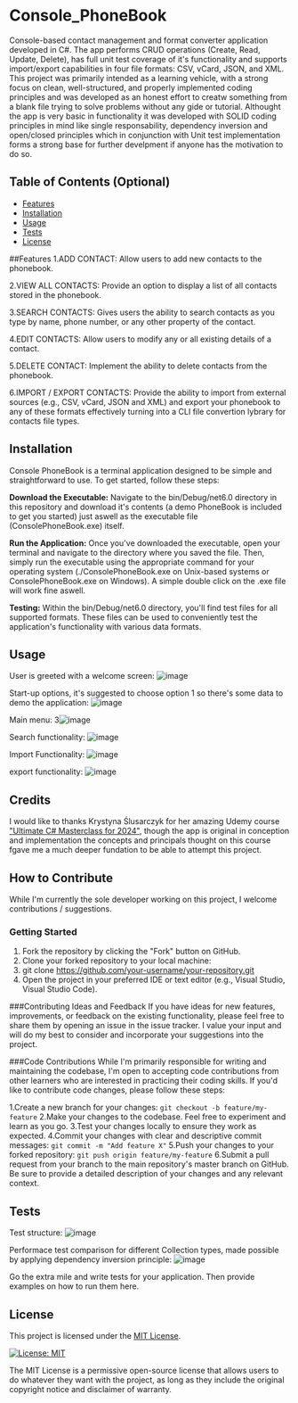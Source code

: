 # Console_PhoneBook
Console-based contact management and format converter application developed in C#. The app performs CRUD operations (Create, Read, Update, Delete), has full unit test coverage of it's functionality and supports import/export capabilities in four file formats: CSV, vCard, JSON, and XML.
This project was primarily intended as a learning vehicle, with a strong focus on clean, well-structured, and properly implemented coding principles and was developed as an honest effort to creatw something from a blank file trying to solve problems without any gide or tutorial.
Althought the app is very basic in functionality it was developed with SOLID coding principles in mind like single responsability, dependency inversion and open/closed principles which in conjunction with Unit test implementation forms a strong base for further develpment if anyone has the motivation to do so.

## Table of Contents (Optional)

- [Features](#Features)
- [Installation](#installation)
- [Usage](#usage)
- [Tests](#tests)
- [License](#license)

##Features
1.ADD CONTACT: Allow users to add new contacts to the phonebook.

2.VIEW ALL CONTACTS: Provide an option to display a list of all contacts stored in the phonebook.

3.SEARCH CONTACTS: Gives users the ability to search contacts as you type by name, phone number, or any other property of the contact.

4.EDIT CONTACTS: Allow users to modify any or all existing details of a contact.

5.DELETE CONTACT: Implement the ability to delete contacts from the phonebook.

6.IMPORT / EXPORT CONTACTS: Provide the ability to import from external sources (e.g., CSV, vCard, JSON and XML) and export your phonebook to any of these formats effectively turning into a CLI file convertion lybrary for contacts file types.


## Installation
Console PhoneBook is a terminal application designed to be simple and straightforward to use. To get started, follow these steps:

**Download the Executable:** Navigate to the bin/Debug/net6.0 directory in this repository and download it's contents (a demo PhoneBook is included to get you started) just aswell as the executable file (ConsolePhoneBook.exe) itself.

**Run the Application:** Once you've downloaded the executable, open your terminal and navigate to the directory where you saved the file. Then, simply run the executable using the appropriate command for your operating system (./ConsolePhoneBook.exe on Unix-based systems or ConsolePhoneBook.exe on Windows). A simple double click on the .exe file will work fine aswell.

**Testing:** Within the bin/Debug/net6.0 directory, you'll find test files for all supported formats. These files can be used to conveniently test the application's functionality with various data formats.


## Usage

User is greeted with a welcome screen:
![image](https://github.com/user-attachments/assets/d0b4225f-2c79-4340-8c84-249bf7847513)

Start-up options, it's suggested to choose option 1 so there's some data to demo the application:
![image](https://github.com/user-attachments/assets/e55ea84e-68ed-4dd1-a016-a33e05fde5df)

Main menu:
3![image](https://github.com/user-attachments/assets/9410d8c1-943a-4bd9-9342-bc682f921a91)

Search functionality:
![image](https://github.com/user-attachments/assets/13420c52-2a3a-48d2-aad4-697658f827ad)

Import Functionality:
![image](https://github.com/user-attachments/assets/2099aaad-4bf5-40ff-8f17-01ddfd06eb96)

export functionality:
![image](https://github.com/user-attachments/assets/77610548-6696-48b4-9463-f27bf21e86c6)


## Credits
I would like to thanks Krystyna Ślusarczyk for her amazing Udemy course ["Ultimate C# Masterclass for 2024"](https://www.udemy.com/course/ultimate-csharp-masterclass), though the app is original in conception and implementation the concepts and principals thought on this course fgave me a much deeper fundation to be able to attempt this project.

## How to Contribute

While I'm currently the sole developer working on this project, I welcome contributions / suggestions.

### Getting Started

1. Fork the repository by clicking the "Fork" button on GitHub.
2. Clone your forked repository to your local machine:
3. git clone https://github.com/your-username/your-repository.git
4. Open the project in your preferred IDE or text editor (e.g., Visual Studio, Visual Studio Code).

###Contributing Ideas and Feedback
If you have ideas for new features, improvements, or feedback on the existing functionality, please feel free to share them by opening an issue in the issue tracker. I value your input and will do my best to consider and incorporate your suggestions into the project.

###Code Contributions
While I'm primarily responsible for writing and maintaining the codebase, I'm open to accepting code contributions from other learners who are interested in practicing their coding skills. If you'd like to contribute code changes, please follow these steps:

1.Create a new branch for your changes:
    `git checkout -b feature/my-feature`
2.Make your changes to the codebase. Feel free to experiment and learn as you go.
3.Test your changes locally to ensure they work as expected.
4.Commit your changes with clear and descriptive commit messages:
    `git commit -m "Add feature X"`
5.Push your changes to your forked repository:
    `git push origin feature/my-feature`
6.Submit a pull request from your branch to the main repository's master branch on GitHub. Be sure to provide a detailed description of your changes and any relevant context.


## Tests

Test structure:
![image](https://github.com/user-attachments/assets/735fdba7-b8f3-4456-b86a-afb024848f05)


Performace test comparison for different Collection types, made possible by applying dependency inversion principle:
![image](https://github.com/user-attachments/assets/5f8d3cc7-cf42-4cb3-91cc-94d1fe7583f7)


Go the extra mile and write tests for your application. Then provide examples on how to run them here.

## License
This project is licensed under the [MIT License](LICENSE).

[![License: MIT](https://img.shields.io/badge/License-MIT-yellow.svg)](https://opensource.org/licenses/MIT)

The MIT License is a permissive open-source license that allows users to do whatever they want with the project, as long as they include the original copyright notice and disclaimer of warranty.
